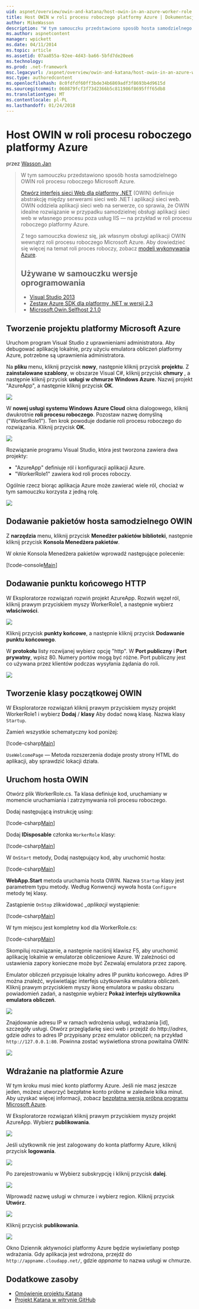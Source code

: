 ```yaml
---
uid: aspnet/overview/owin-and-katana/host-owin-in-an-azure-worker-role
title: Host OWIN w roli procesu roboczego platformy Azure | Dokumentacja firmy Microsoft
author: MikeWasson
description: "W tym samouczku przedstawiono sposób hosta samodzielnego OWIN roli procesu roboczego Microsoft Azure. Otwórz interfejs sieci Web dla platformy .NET (OWIN) definiuje abstrakcję między serwerem sieci web platformy .NET..."
ms.author: aspnetcontent
manager: wpickett
ms.date: 04/11/2014
ms.topic: article
ms.assetid: 07aa855a-92ee-4d43-ba66-5bfd7de20ee6
ms.technology: 
ms.prod: .net-framework
msc.legacyurl: /aspnet/overview/owin-and-katana/host-owin-in-an-azure-worker-role
msc.type: authoredcontent
ms.openlocfilehash: 8c0fdfdf60ff3bde34b6869adf3f8693b4d9615d
ms.sourcegitcommit: 060879fcf3f73d2366b5c811986f8695fff65db8
ms.translationtype: MT
ms.contentlocale: pl-PL
ms.lasthandoff: 01/24/2018
---
```

<a name="host-owin-in-an-azure-worker-role"></a>Host OWIN w roli procesu roboczego platformy Azure
====================
przez [Wasson Jan](https://github.com/MikeWasson)

> W tym samouczku przedstawiono sposób hosta samodzielnego OWIN roli procesu roboczego Microsoft Azure.
> 
> [Otwórz interfejs sieci Web dla platformy .NET](http://owin.org/) (OWIN) definiuje abstrakcję między serwerami sieci web .NET i aplikacji sieci web. OWIN oddziela aplikacji sieci web na serwerze, co sprawia, że OWIN idealne rozwiązanie w przypadku samodzielnej obsługi aplikacji sieci web w własnego procesu poza usług IIS — na przykład w roli procesu roboczego platformy Azure.
> 
> Z tego samouczka dowiesz się, jak własnym obsługi aplikacji OWIN wewnątrz roli procesu roboczego Microsoft Azure. Aby dowiedzieć się więcej na temat roli proces roboczy, zobacz [modeli wykonywania Azure](https://azure.microsoft.com/documentation/articles/fundamentals-application-models/#CloudServices).
> 
> ## <a name="software-versions-used-in-the-tutorial"></a>Używane w samouczku wersje oprogramowania
> 
> 
> - [Visual Studio 2013](https://www.microsoft.com/visualstudio/eng/2013-downloads)
> - [Zestaw Azure SDK dla platformy .NET w wersji 2.3](https://azure.microsoft.com/downloads/)
> - [Microsoft.Owin.Selfhost 2.1.0](http://www.nuget.org/packages/Microsoft.Owin.SelfHost/2.1.0)


## <a name="create-a-microsoft-azure-project"></a>Tworzenie projektu platformy Microsoft Azure

Uruchom program Visual Studio z uprawnieniami administratora. Aby debugować aplikację lokalnie, przy użyciu emulatora obliczeń platformy Azure, potrzebne są uprawnienia administratora.

Na **pliku** menu, kliknij przycisk **nowy**, następnie kliknij przycisk **projektu**. Z **zainstalowane szablony**, w obszarze Visual C#, kliknij przycisk **chmury** , a następnie kliknij przycisk **usługi w chmurze Windows Azure**. Nazwij projekt "AzureApp", a następnie kliknij przycisk **OK**.

[![](host-owin-in-an-azure-worker-role/_static/image2.png)](host-owin-in-an-azure-worker-role/_static/image1.png)

W **nowej usługi systemu Windows Azure Cloud** okna dialogowego, kliknij dwukrotnie **roli procesu roboczego**. Pozostaw nazwę domyślną ("WorkerRole1"). Ten krok powoduje dodanie roli procesu roboczego do rozwiązania. Kliknij przycisk **OK**.

[![](host-owin-in-an-azure-worker-role/_static/image4.png)](host-owin-in-an-azure-worker-role/_static/image3.png)

Rozwiązanie programu Visual Studio, która jest tworzona zawiera dwa projekty:

- &quot;AzureApp&quot; definiuje ról i konfiguracji aplikacji Azure.
- &quot;WorkerRole1&quot; zawiera kod roli proces roboczy.

Ogólnie rzecz biorąc aplikacja Azure może zawierać wiele ról, chociaż w tym samouczku korzysta z jedną rolę.

![](host-owin-in-an-azure-worker-role/_static/image5.png)

## <a name="add-the-owin-self-host-packages"></a>Dodawanie pakietów hosta samodzielnego OWIN

Z **narzędzia** menu, kliknij przycisk **Menedżer pakietów biblioteki**, następnie kliknij przycisk **Konsola Menedżera pakietów**.

W oknie Konsola Menedżera pakietów wprowadź następujące polecenie:

[!code-console[Main](host-owin-in-an-azure-worker-role/samples/sample1.cmd)]

## <a name="add-an-http-endpoint"></a>Dodawanie punktu końcowego HTTP

W Eksploratorze rozwiązań rozwiń projekt AzureApp. Rozwiń węzeł ról, kliknij prawym przyciskiem myszy WorkerRole1, a następnie wybierz **właściwości**.

![](host-owin-in-an-azure-worker-role/_static/image6.png)

Kliknij przycisk **punkty końcowe**, a następnie kliknij przycisk **Dodawanie punktu końcowego**.

W **protokołu** listy rozwijanej wybierz opcję "http". W **Port publiczny** i **Port prywatny**, wpisz 80. Numery portów mogą być różne. Port publiczny jest co używana przez klientów podczas wysyłania żądania do roli.

[![](host-owin-in-an-azure-worker-role/_static/image8.png)](host-owin-in-an-azure-worker-role/_static/image7.png)

## <a name="create-the-owin-startup-class"></a>Tworzenie klasy początkowej OWIN

W Eksploratorze rozwiązań kliknij prawym przyciskiem myszy projekt WorkerRole1 i wybierz **Dodaj** / **klasy** Aby dodać nową klasę. Nazwa klasy `Startup`.

Zamień wszystkie schematyczny kod poniżej:

[!code-csharp[Main](host-owin-in-an-azure-worker-role/samples/sample2.cs)]

`UseWelcomePage` — Metoda rozszerzenia dodaje prosty strony HTML do aplikacji, aby sprawdzić lokacji działa.

## <a name="start-the-owin-host"></a>Uruchom hosta OWIN

Otwórz plik WorkerRole.cs. Ta klasa definiuje kod, uruchamiany w momencie uruchamiania i zatrzymywania roli procesu roboczego.

Dodaj następującą instrukcję using:

[!code-csharp[Main](host-owin-in-an-azure-worker-role/samples/sample3.cs)]

Dodaj **IDisposable** członka `WorkerRole` klasy:

[!code-csharp[Main](host-owin-in-an-azure-worker-role/samples/sample4.cs)]

W `OnStart` metody, Dodaj następujący kod, aby uruchomić hosta:

[!code-csharp[Main](host-owin-in-an-azure-worker-role/samples/sample5.cs?highlight=5)]

**WebApp.Start** metoda uruchamia hosta OWIN. Nazwa `Startup` klasy jest parametrem typu metody. Według Konwencji wywoła hosta `Configure` metody tej klasy.

Zastąpienie `OnStop` zlikwidować  *\_aplikacji* wystąpienie:

[!code-csharp[Main](host-owin-in-an-azure-worker-role/samples/sample6.cs)]

W tym miejscu jest kompletny kod dla WorkerRole.cs:

[!code-csharp[Main](host-owin-in-an-azure-worker-role/samples/sample7.cs)]

Skompiluj rozwiązanie, a następnie naciśnij klawisz F5, aby uruchomić aplikację lokalnie w emulatorze obliczeniowe Azure. W zależności od ustawienia zapory konieczne może być Zezwalaj emulatora przez zaporę.

Emulator obliczeń przypisuje lokalny adres IP punktu końcowego. Adres IP można znaleźć, wyświetlając interfejs użytkownika emulatora obliczeń. Kliknij prawym przyciskiem myszy ikonę emulatora w pasku obszaru powiadomień zadań, a następnie wybierz **Pokaż interfejs użytkownika emulatora obliczeń**.

[![](host-owin-in-an-azure-worker-role/_static/image10.png)](host-owin-in-an-azure-worker-role/_static/image9.png)

Znajdowanie adresu IP w ramach wdrożenia usługi, wdrażania [id], szczegóły usługi. Otwórz przeglądarkę sieci web i przejdź do http://*adres*, gdzie *adres* to adres IP przypisany przez emulator obliczeń; na przykład `http://127.0.0.1:80`. Powinna zostać wyświetlona strona powitalna OWIN:

![](host-owin-in-an-azure-worker-role/_static/image11.png)

## <a name="deploy-to-azure"></a>Wdrażanie na platformie Azure

W tym kroku musi mieć konto platformy Azure. Jeśli nie masz jeszcze jeden, możesz utworzyć bezpłatne konto próbne w zaledwie kilka minut. Aby uzyskać więcej informacji, zobacz [bezpłatna wersja próbna programu Microsoft Azure](https://azure.microsoft.com/pricing/free-trial/?WT.mc_id=A261C142F).

W Eksploratorze rozwiązań kliknij prawym przyciskiem myszy projekt AzureApp. Wybierz **publikowania**.

![](host-owin-in-an-azure-worker-role/_static/image12.png)

Jeśli użytkownik nie jest zalogowany do konta platformy Azure, kliknij przycisk **logowania**.

[![](host-owin-in-an-azure-worker-role/_static/image14.png)](host-owin-in-an-azure-worker-role/_static/image13.png)

Po zarejestrowaniu w Wybierz subskrypcję i kliknij przycisk **dalej**.

[![](host-owin-in-an-azure-worker-role/_static/image16.png)](host-owin-in-an-azure-worker-role/_static/image15.png)

Wprowadź nazwę usługi w chmurze i wybierz region. Kliknij przycisk **Utwórz**.

![](host-owin-in-an-azure-worker-role/_static/image17.png)

Kliknij przycisk **publikowania**.

[![](host-owin-in-an-azure-worker-role/_static/image19.png)](host-owin-in-an-azure-worker-role/_static/image18.png)

Okno Dziennik aktywności platformy Azure będzie wyświetlany postęp wdrażania. Gdy aplikacja jest wdrożona, przejdź do `http://appname.cloudapp.net/`, gdzie *appname* to nazwa usługi w chmurze.

## <a name="additional-resources"></a>Dodatkowe zasoby

- [Omówienie projektu Katana](an-overview-of-project-katana.md)
- [Projekt Katana w witrynie GitHub](https://github.com/aspnet/AspNetKatana/)
